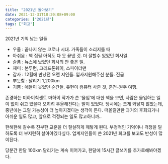 ```yaml
---
title: "2021년 돌아보기"
date: 2021-12-31T18:20:08+09:00
categories: ["2021년"]
tags: ["회고"]
---
```


2021년 기억 남는 일들

- 우울 : 끝나지 않는 코로나 시대. 가족들이 소리지를 때
- 아쉬움 : 책 집필 아직도 다 못 끝낸 것. 더 잘할수 있었던 회사일.
- 슬픔 : 뉴스에 났었던 회사의 안 좋은 일.
- 재미 : 본투런, 크레프톤웨이, 스파이더맨
- 감사 : 12월에 만났던 오랜 지인들. 입사지원해주신 분들. 진급
- 뿌듯함 : 달리기 1,200km
- 기쁨 : 애들이 웃었던 순간들. 유현이 컴퓨터 사준 것, 춘천-원주 여행.

존경하는 미하이칙센트 마하이 작가가 쓴 '몰입'에 대한 책을 보면,
사람은 몰입하는 일이 없이 쉬고 있을때 오히려 우울해진다는 말이 있었다.
당시에는 크게 와닿지 않았는데, 중년에는 그럴 가능성이 더 높아지겠다는 생각이 든다.
떠올릴만한 과거의 후회되거나 아쉬운 일도 많고, 앞으로 걱정되는 일도 많고하니까..

한해한해 갈수록 진부한 교훈을 더 절실하게 깨닿게 된다.
부정적인 기억이나 걱정을 덜하도록 더 부지런히 살아야겠다싶다.
업계지인들이 쓴 2021년 회고를 보고도 반성이 많이된다.

당분간 한달 100km 달리기는 계속 이어가고, 한달에 15시간 글쓰기를 추가로해봐야겠다.
